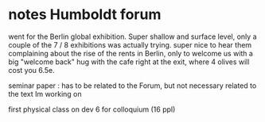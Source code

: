 # notes Humboldt forum


went for the Berlin global exhibition. Super shallow and surface level, only a couple of the 7 / 8 exhibitions was actually trying.
super nice to hear them complaining about the rise of the rents in Berlin, only to welcome us with a big "welcome back" hug with the cafe right at the exit, where 4 olives will cost you 6.5e. 

seminar paper : has to be related to the Forum, but not necessary related to the text Im working on

first physical class on dev 6 for colloquium (16 ppl)